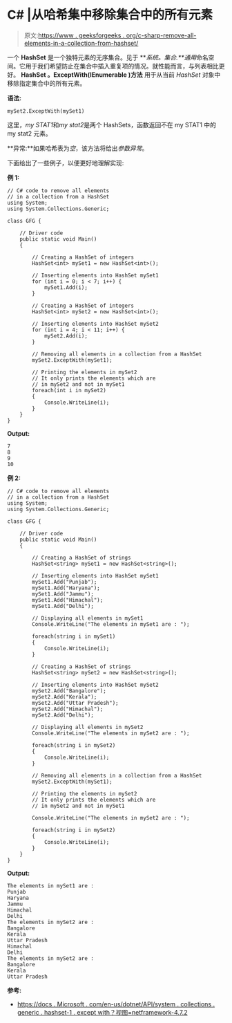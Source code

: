 # C# |从哈希集中移除集合中的所有元素

> 原文:[https://www . geeksforgeeks . org/c-sharp-remove-all-elements-in-a-collection-from-hashset/](https://www.geeksforgeeks.org/c-sharp-remove-all-elements-in-a-collection-from-a-hashset/)

一个 **HashSet** 是一个独特元素的无序集合。见于 ***系统。集合.**通用*命名空间。它用于我们希望防止在集合中插入重复项的情况。就性能而言，与列表相比更好。 **HashSet <t>。ExceptWith(IEnumerable <t>)方法</t></t>** 用于从当前 *HashSet* 对象中移除指定集合中的所有元素。

**语法:**

```
mySet2.ExceptWith(mySet1)

```

这里，*my STAT1*和*my stat2*是两个 HashSets，函数返回不在 my STAT1 中的 my stat2 元素。

**异常:**如果哈希表为*空*，该方法将给出*参数异常*。

下面给出了一些例子，以便更好地理解实现:

**例 1:**

```
// C# code to remove all elements
// in a collection from a HashSet
using System;
using System.Collections.Generic;

class GFG {

    // Driver code
    public static void Main()
    {

        // Creating a HashSet of integers
        HashSet<int> mySet1 = new HashSet<int>();

        // Inserting elements into HashSet mySet1
        for (int i = 0; i < 7; i++) {
            mySet1.Add(i);
        }

        // Creating a HashSet of integers
        HashSet<int> mySet2 = new HashSet<int>();

        // Inserting elements into HashSet mySet2
        for (int i = 4; i < 11; i++) {
            mySet2.Add(i);
        }

        // Removing all elements in a collection from a HashSet
        mySet2.ExceptWith(mySet1);

        // Printing the elements in mySet2
        // It only prints the elements which are
        // in mySet2 and not in mySet1
        foreach(int i in mySet2)
        {
            Console.WriteLine(i);
        }
    }
}
```

**Output:**

```
7
8
9
10

```

**例 2:**

```
// C# code to remove all elements
// in a collection from a HashSet
using System;
using System.Collections.Generic;

class GFG {

    // Driver code
    public static void Main()
    {

        // Creating a HashSet of strings
        HashSet<string> mySet1 = new HashSet<string>();

        // Inserting elements into HashSet mySet1
        mySet1.Add("Punjab");
        mySet1.Add("Haryana");
        mySet1.Add("Jammu");
        mySet1.Add("Himachal");
        mySet1.Add("Delhi");

        // Displaying all elements in mySet1
        Console.WriteLine("The elements in mySet1 are : ");

        foreach(string i in mySet1)
        {
            Console.WriteLine(i);
        }

        // Creating a HashSet of strings
        HashSet<string> mySet2 = new HashSet<string>();

        // Inserting elements into HashSet mySet2
        mySet2.Add("Bangalore");
        mySet2.Add("Kerala");
        mySet2.Add("Uttar Pradesh");
        mySet2.Add("Himachal");
        mySet2.Add("Delhi");

        // Displaying all elements in mySet2
        Console.WriteLine("The elements in mySet2 are : ");

        foreach(string i in mySet2)
        {
            Console.WriteLine(i);
        }

        // Removing all elements in a collection from a HashSet
        mySet2.ExceptWith(mySet1);

        // Printing the elements in mySet2
        // It only prints the elements which are
        // in mySet2 and not in mySet1

        Console.WriteLine("The elements in mySet2 are : ");

        foreach(string i in mySet2)
        {
            Console.WriteLine(i);
        }
    }
}
```

**Output:**

```
The elements in mySet1 are : 
Punjab
Haryana
Jammu
Himachal
Delhi
The elements in mySet2 are : 
Bangalore
Kerala
Uttar Pradesh
Himachal
Delhi
The elements in mySet2 are : 
Bangalore
Kerala
Uttar Pradesh

```

**参考:**

*   [https://docs . Microsoft . com/en-us/dotnet/API/system . collections . generic . hashset-1 . except with？视图=netframework-4.7.2](https://docs.microsoft.com/en-us/dotnet/api/system.collections.generic.hashset-1.exceptwith?view=netframework-4.7.2)